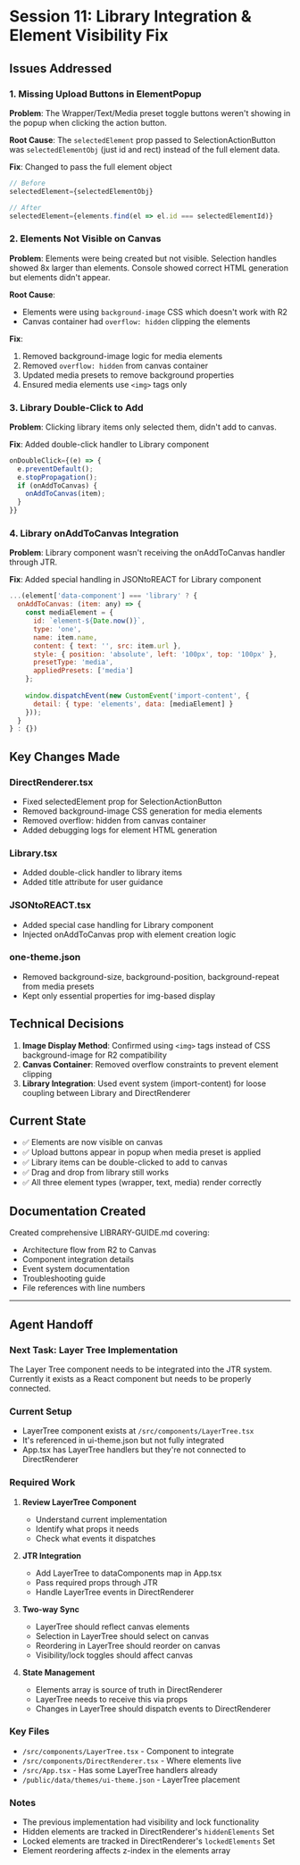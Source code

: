 # Session 11: Library Integration & Element Visibility Fix

## Issues Addressed

### 1. Missing Upload Buttons in ElementPopup
**Problem**: The Wrapper/Text/Media preset toggle buttons weren't showing in the popup when clicking the action button.

**Root Cause**: The `selectedElement` prop passed to SelectionActionButton was `selectedElementObj` (just id and rect) instead of the full element data.

**Fix**: Changed to pass the full element object
```javascript
// Before
selectedElement={selectedElementObj}

// After  
selectedElement={elements.find(el => el.id === selectedElementId)}
```

### 2. Elements Not Visible on Canvas
**Problem**: Elements were being created but not visible. Selection handles showed 8x larger than elements. Console showed correct HTML generation but elements didn't appear.

**Root Cause**: 
- Elements were using `background-image` CSS which doesn't work with R2
- Canvas container had `overflow: hidden` clipping the elements

**Fix**: 
1. Removed background-image logic for media elements
2. Removed `overflow: hidden` from canvas container
3. Updated media presets to remove background properties
4. Ensured media elements use `<img>` tags only

### 3. Library Double-Click to Add
**Problem**: Clicking library items only selected them, didn't add to canvas.

**Fix**: Added double-click handler to Library component
```javascript
onDoubleClick={(e) => {
  e.preventDefault();
  e.stopPropagation();
  if (onAddToCanvas) {
    onAddToCanvas(item);
  }
}}
```

### 4. Library onAddToCanvas Integration
**Problem**: Library component wasn't receiving the onAddToCanvas handler through JTR.

**Fix**: Added special handling in JSONtoREACT for Library component
```javascript
...(element['data-component'] === 'library' ? {
  onAddToCanvas: (item: any) => {
    const mediaElement = {
      id: `element-${Date.now()}`,
      type: 'one',
      name: item.name,
      content: { text: '', src: item.url },
      style: { position: 'absolute', left: '100px', top: '100px' },
      presetType: 'media',
      appliedPresets: ['media']
    };
    
    window.dispatchEvent(new CustomEvent('import-content', {
      detail: { type: 'elements', data: [mediaElement] }
    }));
  }
} : {})
```

## Key Changes Made

### DirectRenderer.tsx
- Fixed selectedElement prop for SelectionActionButton
- Removed background-image CSS generation for media elements
- Removed overflow: hidden from canvas container
- Added debugging logs for element HTML generation

### Library.tsx
- Added double-click handler to library items
- Added title attribute for user guidance

### JSONtoREACT.tsx  
- Added special case handling for Library component
- Injected onAddToCanvas prop with element creation logic

### one-theme.json
- Removed background-size, background-position, background-repeat from media presets
- Kept only essential properties for img-based display

## Technical Decisions

1. **Image Display Method**: Confirmed using `<img>` tags instead of CSS background-image for R2 compatibility
2. **Canvas Container**: Removed overflow constraints to prevent element clipping
3. **Library Integration**: Used event system (import-content) for loose coupling between Library and DirectRenderer

## Current State

- ✅ Elements are now visible on canvas
- ✅ Upload buttons appear in popup when media preset is applied
- ✅ Library items can be double-clicked to add to canvas
- ✅ Drag and drop from library still works
- ✅ All three element types (wrapper, text, media) render correctly

## Documentation Created

Created comprehensive LIBRARY-GUIDE.md covering:
- Architecture flow from R2 to Canvas
- Component integration details
- Event system documentation
- Troubleshooting guide
- File references with line numbers

---

## Agent Handoff

### Next Task: Layer Tree Implementation

The Layer Tree component needs to be integrated into the JTR system. Currently it exists as a React component but needs to be properly connected.

### Current Setup
- LayerTree component exists at `/src/components/LayerTree.tsx`
- It's referenced in ui-theme.json but not fully integrated
- App.tsx has LayerTree handlers but they're not connected to DirectRenderer

### Required Work
1. **Review LayerTree Component**
   - Understand current implementation
   - Identify what props it needs
   - Check what events it dispatches

2. **JTR Integration**
   - Add LayerTree to dataComponents map in App.tsx
   - Pass required props through JTR
   - Handle LayerTree events in DirectRenderer

3. **Two-way Sync**
   - LayerTree should reflect canvas elements
   - Selection in LayerTree should select on canvas
   - Reordering in LayerTree should reorder on canvas
   - Visibility/lock toggles should affect canvas

4. **State Management**
   - Elements array is source of truth in DirectRenderer
   - LayerTree needs to receive this via props
   - Changes in LayerTree should dispatch events to DirectRenderer

### Key Files
- `/src/components/LayerTree.tsx` - Component to integrate
- `/src/components/DirectRenderer.tsx` - Where elements live
- `/src/App.tsx` - Has some LayerTree handlers already
- `/public/data/themes/ui-theme.json` - LayerTree placement

### Notes
- The previous implementation had visibility and lock functionality
- Hidden elements are tracked in DirectRenderer's `hiddenElements` Set
- Locked elements are tracked in DirectRenderer's `lockedElements` Set
- Element reordering affects z-index in the elements array
